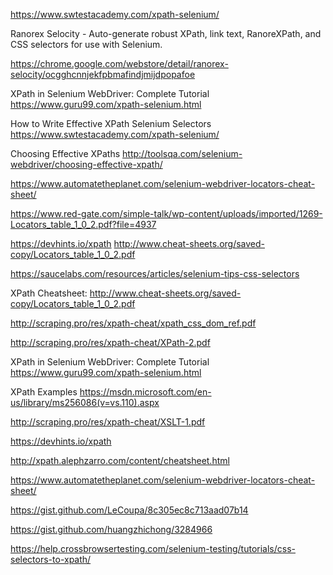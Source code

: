 

https://www.swtestacademy.com/xpath-selenium/

Ranorex Selocity - Auto-generate robust XPath, link text, RanoreXPath, and CSS selectors for use with Selenium.

https://chrome.google.com/webstore/detail/ranorex-selocity/ocgghcnnjekfpbmafindjmijdpopafoe

XPath in Selenium WebDriver: Complete Tutorial
https://www.guru99.com/xpath-selenium.html

How to Write Effective XPath Selenium Selectors
https://www.swtestacademy.com/xpath-selenium/

Choosing Effective XPaths
http://toolsqa.com/selenium-webdriver/choosing-effective-xpath/


https://www.automatetheplanet.com/selenium-webdriver-locators-cheat-sheet/

https://www.red-gate.com/simple-talk/wp-content/uploads/imported/1269-Locators_table_1_0_2.pdf?file=4937


https://devhints.io/xpath
http://www.cheat-sheets.org/saved-copy/Locators_table_1_0_2.pdf

https://saucelabs.com/resources/articles/selenium-tips-css-selectors

XPath Cheatsheet:
http://www.cheat-sheets.org/saved-copy/Locators_table_1_0_2.pdf

http://scraping.pro/res/xpath-cheat/xpath_css_dom_ref.pdf

http://scraping.pro/res/xpath-cheat/XPath-2.pdf

XPath in Selenium WebDriver: Complete Tutorial
https://www.guru99.com/xpath-selenium.html

XPath Examples
https://msdn.microsoft.com/en-us/library/ms256086(v=vs.110).aspx


http://scraping.pro/res/xpath-cheat/XSLT-1.pdf

https://devhints.io/xpath

http://xpath.alephzarro.com/content/cheatsheet.html

https://www.automatetheplanet.com/selenium-webdriver-locators-cheat-sheet/

https://gist.github.com/LeCoupa/8c305ec8c713aad07b14

https://gist.github.com/huangzhichong/3284966

https://help.crossbrowsertesting.com/selenium-testing/tutorials/css-selectors-to-xpath/

